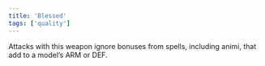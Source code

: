 ```yaml
---
title: 'Blessed'
tags: ['quality']
---
```

Attacks with this weapon ignore bonuses from spells, including animi, that add to a model’s ARM or DEF.